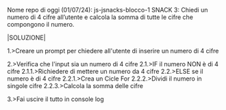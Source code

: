 Nome repo di oggi (01/07/24): js-jsnacks-blocco-1
SNACK 3:
Chiedi un numero di 4 cifre all’utente
e calcola la somma di tutte le cifre che compongono il numero.


|SOLUZIONE|

1.>Creare un prompt per chiedere all'utente di inserire un numero di 4 cifre


2.>Verifica che l'input sia un numero di 4 cifre
2.1.>IF il numero NON è di 4 cifre 
2.1.1.>Richiedere di mettere un numero da 4 cifre
2.2.>ELSE se il numero è di 4 cifre
2.2.1.>Crea un Cicle For
2.2.2.>Dividi il numero in singole cifre
2.2.3.>Calcola la somma delle cifre

3.>Fai uscire il tutto in console log


